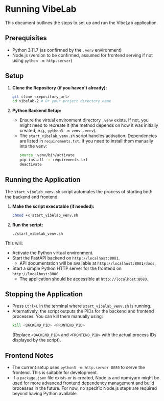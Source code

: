 # Running VibeLab

This document outlines the steps to set up and run the VibeLab application.

## Prerequisites

- Python 3.11.7 (as confirmed by the `.venv` environment)
- Node.js (version to be confirmed, assumed for frontend serving if not using `python -m http.server`)

## Setup

1.  **Clone the Repository (if you haven't already):**
    ```bash
    git clone <repository_url>
    cd vibelab-2 # Or your project directory name
    ```

2.  **Python Backend Setup:**
    *   Ensure the virtual environment directory `.venv` exists. If not, you might need to recreate it (the method depends on how it was initially created, e.g., `python3 -m venv .venv`).
    *   The `start_vibelab_venv.sh` script handles activation. Dependencies are listed in `requirements.txt`. If you need to install them manually into the venv:
        ```bash
        source .venv/bin/activate
        pip install -r requirements.txt
        deactivate 
        ```

## Running the Application

The `start_vibelab_venv.sh` script automates the process of starting both the backend and frontend.

1.  **Make the script executable (if needed):**
    ```bash
    chmod +x start_vibelab_venv.sh
    ```

2.  **Run the script:**
    ```bash
    ./start_vibelab_venv.sh
    ```

This will:
*   Activate the Python virtual environment.
*   Start the FastAPI backend on `http://localhost:8081`.
    *   API documentation will be available at `http://localhost:8081/docs`.
*   Start a simple Python HTTP server for the frontend on `http://localhost:8080`.
    *   The application should be accessible at `http://localhost:8080`.

## Stopping the Application

*   Press `Ctrl+C` in the terminal where `start_vibelab_venv.sh` is running.
*   Alternatively, the script outputs the PIDs for the backend and frontend processes. You can kill them manually using:
    ```bash
    kill <BACKEND_PID> <FRONTEND_PID> 
    ```
    (Replace `<BACKEND_PID>` and `<FRONTEND_PID>` with the actual process IDs displayed by the script).

## Frontend Notes

*   The current setup uses `python3 -m http.server 8080` to serve the frontend. This is suitable for development.
*   If a `package.json` file exists or is created, Node.js and npm/yarn might be used for more advanced frontend dependency management and build processes in the future. For now, no specific Node.js steps are required beyond having Python available.
